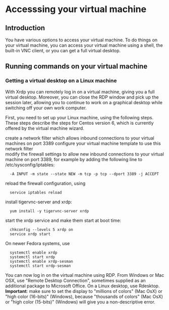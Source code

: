 # Accesssing your virtual machine

## Introduction

You have various options to access your virtual machine. To do things on your virtual machine, you can access your virtual machine using a shell, the built-in VNC client, or you can get a full virtual desktop. 

## Running commands on your virtual machine

### Getting a virtual desktop on a Linux machine

With Xrdp you can remotely log in on a virtual machine, giving you a full virtual desktop. Moreover, you can close the RDP window and pick up the session later, allowing you to continue to work on a graphical desktop while switching off your own work computer.

First, you need to set up your Linux machine, using the following steps. These steps describe the steps for Centos version 6, which is currently offered by the virtual machine wizard.

create a network filter which allows inbound connections to your virtual machines on port 3389 
configure your virtual machine template to use this network filter  
modify the firewall settings to allow new inbound connections to your virtual machine on port 3389, for example by adding the following line to /etc/sysconfig/iptables:
```
  -A INPUT -m state --state NEW -m tcp -p tcp --dport 3389 -j ACCEPT
```
 reload the firewall configuration, using
```
  service iptables reload
```
 install tigervnc-server and xrdp:
```
  yum install -y tigervnc-server xrdp
```
 start the xrdp service and make them start at boot time:
```
  chkconfig --levels 5 xrdp on
  service xrdp start
```
On newer Fedora systems, use
```
  systemctl enable xrdp
  systemctl start xrdp
  systemctl enable xrdp-sesman
  systemctl start xrdp-sesman
```
 You can now log in on the virtual machine using RDP. From Windows or Mac OSX, use "Remote Desktop Connection", sometimes supplied as an additional package to Microsoft Office. On a Linux desktop, use Rdesktop. **Important**: make sure to set the display to "millions of colors" (Mac OsX) or "high color (16-bits)" (Windows), because "thousands of colors" (Mac OsX) or "high color (15-bits)" (Windows) will give you a non-descriptive error.
 

